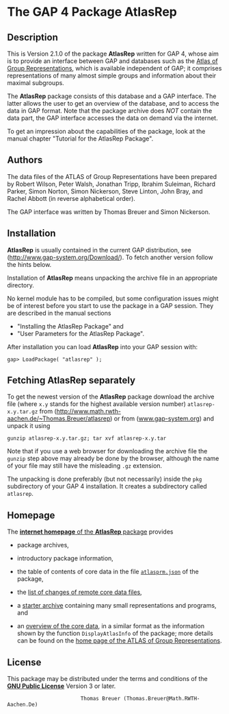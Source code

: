 
The GAP 4 Package **AtlasRep**
==============================

Description
-----------

This is Version 2.1.0 of the package **AtlasRep** written for GAP 4,
whose aim is to provide an interface between GAP and databases such as the
[Atlas of Group Representations](http://brauer.maths.qmul.ac.uk/Atlas),
which is available independent of GAP;
it comprises representations of many almost simple groups
and information about their maximal subgroups.

The **AtlasRep** package consists of this database and a GAP interface.
The latter allows the user to get an overview of the database,
and to access the data in GAP format.
Note that the package archive does *NOT* contain the data part,
the GAP interface accesses the data on demand via the internet.

To get an impression about the capabilities of the package,
look at the manual chapter "Tutorial for the AtlasRep Package".


Authors
-------

The data files of the ATLAS of Group Representations have been prepared by
Robert Wilson, Peter Walsh, Jonathan Tripp, Ibrahim Suleiman, Richard Parker,
Simon Norton, Simon Nickerson, Steve Linton, John Bray, and Rachel Abbott
(in reverse alphabetical order).

The GAP interface was written by Thomas Breuer and Simon Nickerson.


Installation
------------

**AtlasRep** is usually contained in the current GAP distribution,
see (http://www.gap-system.org/Download/).
To fetch another version follow the hints below.

Installation of **AtlasRep** means unpacking the archive file
in an appropriate directory.

No kernel module has to be compiled,
but some configuration issues might be of interest
before you start to use the package in a GAP session.
They are described in the manual sections

- "Installing the AtlasRep Package" and
- "User Parameters for the AtlasRep Package".

After installation you can load **AtlasRep** into your GAP session with:

```
gap> LoadPackage( "atlasrep" );
```


Fetching **AtlasRep** separately
--------------------------------

To get the newest version of the **AtlasRep** package download the archive file
(where `x.y` stands for the highest available version number)
`atlasrep-x.y.tar.gz`
from (http://www.math.rwth-aachen.de/~Thomas.Breuer/atlasrep)
or from (www.gap-system.org)
and unpack it using
```
gunzip atlasrep-x.y.tar.gz; tar xvf atlasrep-x.y.tar
```
Note that if you use a web browser for downloading the archive file
the `gunzip` step above may already be done by the browser,
although the name of your file may still have the misleading `.gz` extension.

The unpacking is done preferably (but not necessarily) inside the `pkg`
subdirectory of your GAP 4 installation.
It creates a  subdirectory called `atlasrep`.


Homepage
--------

The [**internet homepage** of the **AtlasRep** package](http://www.math.rwth-aachen.de/~Thomas.Breuer/atlasrep)
provides

* package archives,

* introductory package information,

* the table of contents of core data in the file
  [`atlasprm.json`](http://www.math.rwth-aachen.de/~Thomas.Breuer/atlasrep/atlasprm.json)
  of the package,

* the [list of changes of remote core data files](http://www.math.rwth-aachen.de/~Thomas.Breuer/atlasrep/htm/data/changes.htm),

* a [starter archive](http://www.math.rwth-aachen.de/~Thomas.Breuer/atlasrep/atlasrepdata.tar.gz)
  containing many small representations and programs,
  and

* an [overview of the core data](http://www.math.rwth-aachen.de/~Thomas.Breuer/atlasrep/htm/data/),
  in a similar format as the information shown by the function
  `DisplayAtlasInfo` of the package;
  more details can be found on the
  [home page of the ATLAS of Group Representations](http://brauer.maths.qmul.ac.uk/Atlas).


License
-------

This package may be distributed under the terms and conditions of the
[**GNU Public License**](http://www.gnu.org/licenses) Version 3 or later.


                            Thomas Breuer (Thomas.Breuer@Math.RWTH-Aachen.De)
